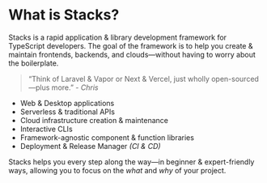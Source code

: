 # What is Stacks?

Stacks is a rapid application & library development framework for TypeScript developers. The goal of the framework is to help you create & maintain frontends, backends, and clouds—without having to worry about the boilerplate.

> “Think of Laravel & Vapor or Next & Vercel, just wholly open-sourced—plus more.” _- Chris_

- Web & Desktop applications
- Serverless & traditional APIs
- Cloud infrastructure creation & maintenance
- Interactive CLIs
- Framework-agnostic component & function libraries
- Deployment & Release Manager _(CI & CD)_

Stacks helps you every step along the way—in beginner & expert-friendly ways, allowing you to focus on the _what_ and _why_ of your project.
